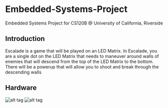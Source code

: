 # Embedded-Systems-Project
Embedded Systems Project for CS120B @ University of California, Riverside

## Introduction
Escalade is a game that will be played on an LED Matrix. In Escalade, you are a single dot on the LED Matrix that needs to maneuver around walls of enemies that will descend from the top of the LED Matrix to the bottom. There will be a powerup that will allow you to shoot and break through the descending walls

## Hardware
![alt tag](https://github.com/Fyloh/Embedded-Systems-Project/tree/master/img/Board.jpg)
![alt tag](https://github.com/Fyloh/Embedded-Systems-Project/tree/master/img/Game.jpg)
